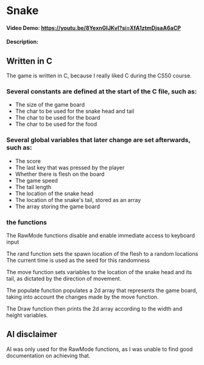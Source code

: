 # Snake
#### Video Demo:  <https://youtu.be/8YexnGIJKvI?si=XfA1ztmDjsaA6aCP>
#### Description:

## Written in C

The game is written in C, because I really liked C during the CS50 course.

### Several constants are defined at the start of the C file, such as:
* The size of the game board
* The char to be used for the snake head and tail
* The char to be used for the board
* The char to be used for the food

### Several global variables that later change are set afterwards, such as:

* The score
* The last key that was pressed by the player
* Whether there is flesh on the board
* The game speed
* The tail length
* The location of the snake head
* The location of the snake's tail, stored as an array
* The array storing the game board

### the functions

The RawMode functions disable and enable immediate access to keyboard input

The rand function sets the spawn location of the flesh to a random locations
The current time is used as the seed for this randomness

The move function sets variables to the location of the snake head and
its tail, as dictated by the direction of movement.

The populate function populates a 2d array that represents the game board,
taking into account the changes made by the move function.

The Draw function then prints the 2d array according to the width and height variables.

## AI disclaimer
AI was only used for the RawMode functions, as I was unable to find good documentation on achieving that.

